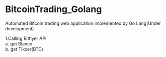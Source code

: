 # BitcoinTrading_Golang
Automated Bitcoin trading web application implemented by Go Lang(Under development)

1.Calling Bitflyer API  
    a. get Blance  
    b. get Tikcer(BTC)
